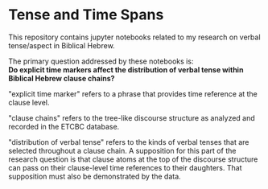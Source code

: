 # Tense and Time Spans

This repository contains jupyter notebooks related to my research on verbal tense/aspect in Biblical Hebrew. 

The primary question addressed by these notebooks is:<br>
**Do explicit time markers affect the distribution of verbal tense within Biblical Hebrew clause chains?**

"explicit time marker" refers to a phrase that provides time reference at the clause level.

"clause chains" refers to the tree-like discourse structure as analyzed and recorded in the ETCBC database.

"distribution of verbal tense" refers to the kinds of verbal tenses that are selected throughout a clause chain. A supposition for this part of the research question is that clause atoms at the top of the discourse structure can pass on their clause-level time references to their daughters. That supposition must also be demonstrated by the data. 

